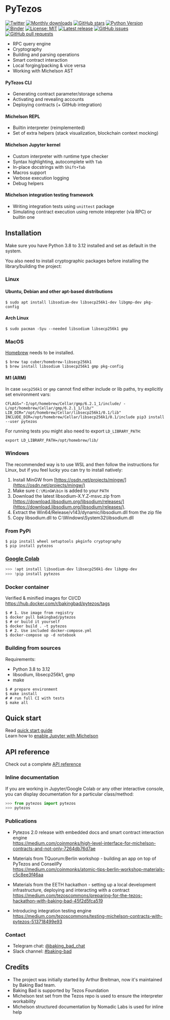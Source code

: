 # PyTezos

[![Twitter](https://badgen.net/badge/icon/TezosBakingBad?icon=twitter&label=)](https://twitter.com/TezosBakingBad)
[![Monthly downloads](https://static.pepy.tech/badge/pytezos/month)](https://pepy.tech/project/pytezos)
[![GitHub stars](https://img.shields.io/github/stars/baking-bad/pytezos?color=2c2c2c&style=plain)](https://github.com/baking-bad/pytezos)
[![Python Version](https://img.shields.io/pypi/pyversions/pytezos?color=2c2c2c)](https://www.python.org)
<br>
[![Binder](https://mybinder.org/badge_logo.svg)](https://mybinder.org/v2/gh/baking-bad/pytezos/master?filepath=michelson_quickstart.ipynb)
[![License: MIT](https://img.shields.io/github/license/baking-bad/pytezos?color=2c2c2c)](https://github.com/baking-bad/pytezos/blob/next/LICENSE)
[![Latest release](https://img.shields.io/github/v/release/baking-bad/pytezos?label=version&color=2c2c2c)](https://github.com/baking-bad/pytezos/releases)
[![GitHub issues](https://img.shields.io/github/issues/baking-bad/pytezos?color=2c2c2c)](https://github.com/baking-bad/pytezos/issues)
[![GitHub pull requests](https://img.shields.io/github/issues-pr/baking-bad/pytezos?color=2c2c2c)](https://github.com/baking-bad/pytezos/pulls)

* RPC query engine
* Cryptography
* Building and parsing operations
* Smart contract interaction
* Local forging/packing & vice versa
* Working with Michelson AST

#### PyTezos CLI

* Generating contract parameter/storage schema
* Activating and revealing accounts
* Deploying contracts (+ GitHub integration)

#### Michelson REPL

* Builtin interpreter (reimplemented)
* Set of extra helpers (stack visualization, blockchain context mocking)

#### Michelson Jupyter kernel

* Custom interpreter with runtime type checker
* Syntax highlighting, autocomplete with `Tab`
* In-place docstrings with `Shift+Tab`
* Macros support
* Verbose execution logging
* Debug helpers

#### Michelson integration testing framework

* Writing integration tests using `unittest` package
* Simulating contract execution using remote intepreter (via RPC) or builtin one

## Installation

Make sure you have Python 3.8 to 3.12 installed and set as default in the system.  

You also need to install cryptographic packages before installing the library/building the project:

### Linux

#### Ubuntu, Debian and other apt-based distributions

```shell
$ sudo apt install libsodium-dev libsecp256k1-dev libgmp-dev pkg-config
```

#### Arch Linux

```shell
$ sudo pacman -Syu --needed libsodium libsecp256k1 gmp
```

### MacOS

[Homebrew](https://brew.sh/) needs to be installed.

```shell
$ brew tap cuber/homebrew-libsecp256k1
$ brew install libsodium libsecp256k1 gmp pkg-config
```

#### M1 (ARM)

In case `secp256k1` or `gmp` cannot find either include or lib paths, try explicitly set environment vars:

```shell
CFLAGS="-I/opt/homebrew/Cellar/gmp/6.2.1_1/include/ -L/opt/homebrew/Cellar/gmp/6.2.1_1/lib/" LIB_DIR="/opt/homebrew/Cellar/libsecp256k1/0.1/lib" INCLUDE_DIR=/opt/homebrew/Cellar/libsecp256k1/0.1/include pip3 install --user pytezos
```

For running tests you might also need to export `LD_LIBRARY_PATH`:

```shell
export LD_LIBRARY_PATH=/opt/homebrew/lib/
```

### Windows

The recommended way is to use WSL and then follow the instructions for Linux,
but if you feel lucky you can try to install natively:

1. Install MinGW from [https://osdn.net/projects/mingw/](https://osdn.net/projects/mingw/)
2. Make sure `C:\MinGW\bin` is added to your `PATH`
3. Download the latest libsodium-X.Y.Z-msvc.zip from [https://download.libsodium.org/libsodium/releases/](https://download.libsodium.org/libsodium/releases/).
4. Extract the Win64/Release/v143/dynamic/libsodium.dll from the zip file
5. Copy libsodium.dll to C:\Windows\System32\libsodium.dll

### From PyPi

```shell
$ pip install wheel setuptools pkginfo cryptography
$ pip install pytezos
```

### [Google Colab](https://colab.research.google.com)

`````python
>>> !apt install libsodium-dev libsecp256k1-dev libgmp-dev
>>> !pip install pytezos
`````

### Docker container

Verified & minified images for CI/CD https://hub.docker.com/r/bakingbad/pytezos/tags

```shell
$ # 1. Use image from registry
$ docker pull bakingbad/pytezos
$ # or build it yourself
$ docker build . -t pytezos
$ # 2. Use included docker-compose.yml
$ docker-compose up -d notebook
```

### Building from sources

Requirements:

* Python 3.8 to 3.12
* libsodium, libsecp256k1, gmp
* make

```shell
$ # prepare environment
$ make install
# # run full CI with tests
$ make all
```

## Quick start

Read [quick start guide](https://pytezos.org/quick_start.html)  
Learn how to [enable Jupyter with Michelson](./src/michelson_kernel/README.md)

## API reference

Check out a complete [API reference](https://pytezos.org/contents.html)

### Inline documentation

If you are working in Jupyter/Google Colab or any other interactive console, you can display documentation for a particular class/method:

```python
>>> from pytezos import pytezos
>>> pytezos
```

### Publications

* Pytezos 2.0 release with embedded docs and smart contract interaction engine  
https://medium.com/coinmonks/high-level-interface-for-michelson-contracts-and-not-only-7264db76d7ae

* Materials from TQuorum:Berlin workshop - building an app on top of PyTezos and ConseilPy  
https://medium.com/coinmonks/atomic-tips-berlin-workshop-materials-c5c8ee3f46aa

* Materials from the EETH hackathon - setting up a local development infrastructure, deploying and interacting with a contract  
https://medium.com/tezoscommons/preparing-for-the-tezos-hackathon-with-baking-bad-45f2d5fca519

* Introducing integration testing engine  
https://medium.com/tezoscommons/testing-michelson-contracts-with-pytezos-513718499e93

### Contact

* Telegram chat: [@baking_bad_chat](https://t.me/baking_bad_chat)
* Slack channel: [#baking-bad](https://tezos-dev.slack.com/archives/CV5NX7F2L)

## Credits

* The project was initially started by Arthur Breitman, now it's maintained by Baking Bad team.
* Baking Bad is supported by Tezos Foundation
* Michelson test set from the Tezos repo is used to ensure the interpreter workability
* Michelson structured documentation by Nomadic Labs is used for inline help
